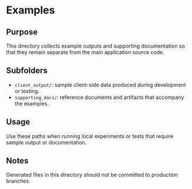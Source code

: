 # Examples

## Purpose
This directory collects example outputs and supporting documentation so that they remain separate from the main application source code.

## Subfolders
- `client_output/`: sample client-side data produced during development or testing.
- `supporting_docs/`: reference documents and artifacts that accompany the examples.

## Usage
Use these paths when running local experiments or tests that require sample output or documentation.

## Notes
Generated files in this directory should not be committed to production branches.
